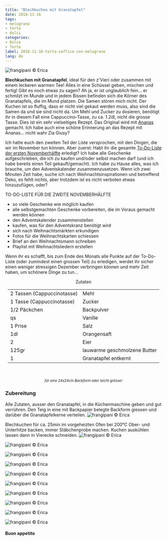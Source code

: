 ```yaml
---
title: "Blechkuchen mit Granatapfel"
date: 2018-11-16
tags:
- melograno
- torta
- dolci
categories:
- Dolce
- Torte
label: 2018-11-16-torta-soffice-con-melograno
lang: de
---
```

![](../2018-11-16-torta-soffice-con-melograno/header.jpg "frangipani © Erica")

**Blechkuchen mit Granatapfel**, ideal für den z'Vieri oder zusammen mit einem leckeren warmen Tee! Alles in eine Schüssel geben, mischen und fertig! Gibt es noch etwas zu sagen? Ah ja, er ist unglaublich fein... er schmilzt im Munde und in jedem Bissen befinden sich die Körner des Granatapfels, die im Mund platzen. Die Samen stören mich nicht. Der Kuchen ist so fluffig, dass er nicht viel gekaut werden muss, also sind die Samen da und sie sind nicht da. Um Mehl und Zucker zu dosieren, benötigt ihr in diesem Fall eine Cappuccino-Tasse, zu ca. 1.2dl, nicht die grosse Tasse. Dies ist ein sehr vielseitiges Rezept. Das Original wird mit <a href="https://frangipani.raiano.ch/2015-04-16-torta-all-ananas-sofficissima/" target="_blank">Ananas</a> gemacht. Ich habe auch eine schöne Erinnerung an das Rezept mit Ananas... nicht wahr Zia Giusy?

Ich hatte euch den zweiten Teil der Liste versprochen, mit den Dingen, die wir im November tun können. Aber zuerst: Habt ihr die gesamte <a href="https://frangipani.raiano.ch/2018-11-06-fluffosa-vegana-con-pere-e-cioccolato-de/" target="_blank">To-Do-Liste der ersten Novemberhälfte</a> erledigt? Ich habe alle Geschenke aufgeschrieben, die ich zu kaufen und/oder selbst machen darf (und ich habe bereits einen Teil gekauft/gemacht). Ich habe zu Hause alles, was ich brauche, um den Adventskalender zusammenzusetzen. Wenn ich zwei Minuten Zeit habe, suche ich nach Weihnachtsinspirationen und betreffend Deko, es fehlt nichts, aber trotzdem ist es nicht verboten etwas hinzuzufügen, oder?

TO-DO-LISTE FÜR DIE ZWEITE NOVEMBERHÄLFTE

- so viele Geschenke wie möglich kaufen
- alle selbstgemachten Geschenke vorbereiten, die im Voraus gemacht werden können
- den Adventskalender zusammenstellen
- kaufen, was für den Adventskranz benötigt wird
- sich nach Weihnachtsmärkten erkundigen
- Fotos für die Weihnachtskarten schiessen
- Brief an den Weihnachtsmann schreiben
- Playlist mit Weihnachtsliedern erstellen

Wenn ihr es schafft, bis zum Ende des Monats alle Punkte auf der To-Do-Liste (oder zumindest einen grossen Teil) zu erledigen, werdet ihr sicher einen weniger stressigen Dezember verbringen können und mehr Zeit haben, um schönere Dinge zu tun...

<div id="wrapper" style="text-align: center">
  <div id="yourdiv" style="display: inline-block;">
    <div class="ingredients" itemscope itemtype="http://schema.org/Recipe">
      <span itemprop="name" style="display:none;">Blechkuchen mit Granatapfel</span>
      <span itemprop="recipeCategory" style="display:none;">Süsses</span>
      <img itemprop="image" style="display:none;" class="ignore-gallery-item" src="../2018-11-16-torta-soffice-con-melograno/header.jpeg"/>
      <span itemprop="author" style="display:none;">Erica Raiano</span>
      <span itemprop="description" style="display:none;">Blechkuchen mit Granatapfel, ideal für den z'Vieri oder zusammen mit einem leckeren warmen Tee! Alles in eine Schüssel geben, mischen und fertig!</span>
      <div class="ingredients-title">Zutaten</div>
      <table>
        <tbody>
          </tr>
          <tr itemprop="recipeIngredient">
            <td>2 Tassen (Cappuccinotasse)</td>
            <td>Mehl</td>
          </tr>
          <tr itemprop="recipeIngredient">
            <td>1 Tasse (Cappuccinotasse)</td>
            <td>Zucker</td>
          </tr>
          <tr itemprop="recipeIngredient">
            <td>1/2 Päckchen</td>
            <td>Backpulver</td>
          </tr>
          <tr itemprop="recipeIngredient">
            <td>qs</td>
            <td>Vanille</td>
          </tr>
          <tr itemprop="recipeIngredient">
            <td>1 Prise</td>
            <td>Salz</td>
          </tr>
          <tr itemprop="recipeIngredient">
            <td>1dl</td>
            <td>Orangensaft</td>
          </tr>
          <tr itemprop="recipeIngredient">
            <td>2</td>
            <td>Eier</td>
          </tr>
          <tr itemprop="recipeIngredient">
            <td>125gr</td>
            <td>lauwarme geschmolzene Butter</td>
          </tr>
          <tr itemprop="recipeIngredient">
            <td>1</td>
            <td>Granatapfel entkernt</td>
          </tr>
        </tbody>
      </table>
      <br></br>
      <i class="pull-right" style="font-size: 80%;">für eine 24x24cm Backform oder leicht grösser</i>
    </div>
  </div>
</div>


<h3>
  <font color="grey">
    <i class="fa fa-cogs"></i>
  </font> Zubereitung
</h3>

Alle Zutaten, ausser den Granatapfel, in die Küchenmaschine geben und gut verrühren. Den Teig in eine mit Backpapier belegte Backform giessen und darüber die Granatapfelkerne verteilen.
![](../2018-11-16-torta-soffice-con-melograno/teglia.jpg "frangipani © Erica")

Blechkuchen für ca. 25min im vorgeheizten Ofen bei 200°C Ober- und Unterhitze backen, immer Stäbchenprobe machen. Kuchen auskühlen lassen dann in Vierecke schneiden.
![](../2018-11-16-torta-soffice-con-melograno/risultato1.jpg "frangipani © Erica")

![](../2018-11-16-torta-soffice-con-melograno/risultato2.jpg "frangipani © Erica")

![](../2018-11-16-torta-soffice-con-melograno/risultato3.jpg "frangipani © Erica")

![](../2018-11-16-torta-soffice-con-melograno/risultato4.jpg "frangipani © Erica")

![](../2018-11-16-torta-soffice-con-melograno/risultato5.jpg "frangipani © Erica")

![](../2018-11-16-torta-soffice-con-melograno/risultato6.jpg "frangipani © Erica")

![](../2018-11-16-torta-soffice-con-melograno/risultato7.jpg "frangipani © Erica")

![](../2018-11-16-torta-soffice-con-melograno/risultato8.jpg "frangipani © Erica")

![](../2018-11-16-torta-soffice-con-melograno/risultato9.jpg "frangipani © Erica")

![](../2018-11-16-torta-soffice-con-melograno/risultato10.jpg "frangipani © Erica")

<h4>Buon appetito
  <font color="red">
    <i class="fa fa-smile-o"></i>
  </font>
</h4>
